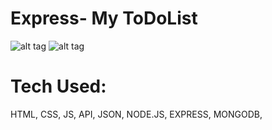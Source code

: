 # Express- My ToDoList

![alt tag](https://i.imgur.com/Cb7oRfm.png)
![alt tag](https://i.imgur.com/Qmnanw6.png)

# Tech Used:

 HTML, CSS, JS, API, JSON, NODE.JS, EXPRESS, MONGODB, 
